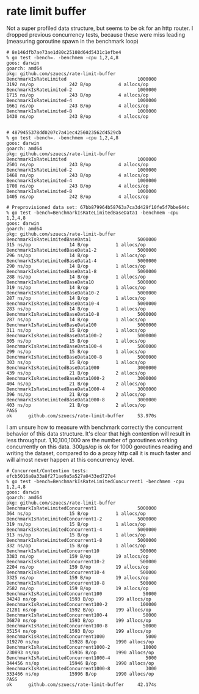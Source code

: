 # rate limit buffer

Not a super profiled data structure, but seems to be ok for an http
router. I dropped previous concurrency tests, because these were
miss leading (measuring goroutine spawn in the benchmark loop)

    # 8e146dfb7ae73ae1d80c25108d64d5431c1efbe4
    % go test -bench=. -benchmem -cpu 1,2,4,8
    goos: darwin
    goarch: amd64
    pkg: github.com/szuecs/rate-limit-buffer
    BenchmarkIsRateLimited                          1000000              3192 ns/op             242 B/op          4 allocs/op
    BenchmarkIsRateLimited-2                        1000000              1715 ns/op             243 B/op          4 allocs/op
    BenchmarkIsRateLimited-4                        1000000              1661 ns/op             243 B/op          4 allocs/op
    BenchmarkIsRateLimited-8                        1000000              1430 ns/op             243 B/op          4 allocs/op


    # 4879455378dd0207c7a41ec4256023562d4529cb
    % go test -bench=. -benchmem -cpu 1,2,4,8
    goos: darwin
    goarch: amd64
    pkg: github.com/szuecs/rate-limit-buffer
    BenchmarkIsRateLimited                          1000000              2501 ns/op             243 B/op          4 allocs/op
    BenchmarkIsRateLimited-2                        1000000              1468 ns/op             243 B/op          4 allocs/op
    BenchmarkIsRateLimited-4                        1000000              1708 ns/op             243 B/op          4 allocs/op
    BenchmarkIsRateLimited-8                        1000000              1405 ns/op             242 B/op          4 allocs/op

    # Preprovisioned data set: 67bb879964b58763a7ca3d429f10fe5f7bbe644c
    % go test -bench=BenchmarkIsRateLimitedBaseData1 -benchmem -cpu 1,2,4,8
    goos: darwin
    goarch: amd64
    pkg: github.com/szuecs/rate-limit-buffer
    BenchmarkIsRateLimitedBaseData1                 5000000               315 ns/op              14 B/op          1 allocs/op
    BenchmarkIsRateLimitedBaseData1-2               5000000               296 ns/op              14 B/op          1 allocs/op
    BenchmarkIsRateLimitedBaseData1-4               5000000               290 ns/op              14 B/op          1 allocs/op
    BenchmarkIsRateLimitedBaseData1-8               5000000               288 ns/op              14 B/op          1 allocs/op
    BenchmarkIsRateLimitedBaseData10                5000000               319 ns/op              14 B/op          1 allocs/op
    BenchmarkIsRateLimitedBaseData10-2              5000000               287 ns/op              14 B/op          1 allocs/op
    BenchmarkIsRateLimitedBaseData10-4              5000000               283 ns/op              14 B/op          1 allocs/op
    BenchmarkIsRateLimitedBaseData10-8              5000000               287 ns/op              14 B/op          1 allocs/op
    BenchmarkIsRateLimitedBaseData100               5000000               311 ns/op              15 B/op          1 allocs/op
    BenchmarkIsRateLimitedBaseData100-2             5000000               305 ns/op              15 B/op          1 allocs/op
    BenchmarkIsRateLimitedBaseData100-4             5000000               299 ns/op              15 B/op          1 allocs/op
    BenchmarkIsRateLimitedBaseData100-8             5000000               303 ns/op              15 B/op          1 allocs/op
    BenchmarkIsRateLimitedBaseData1000              3000000               439 ns/op              21 B/op          2 allocs/op
    BenchmarkIsRateLimitedBaseData1000-2            3000000               404 ns/op              21 B/op          2 allocs/op
    BenchmarkIsRateLimitedBaseData1000-4            3000000               396 ns/op              21 B/op          2 allocs/op
    BenchmarkIsRateLimitedBaseData1000-8            3000000               403 ns/op              21 B/op          2 allocs/op
    PASS
    ok      github.com/szuecs/rate-limit-buffer     53.970s

I am unsure how to measure with benchmark correctly the concurrent
behavior of this data structure. It's clear that high contention will
result in less throughput. 1,10,100,1000 are the number of goroutines
working concurrently on this data. 300µs/op is ok for 1000 goroutines
reading and writing the dataset, compared to do a proxy http call it
is much faster and will almost never happen at this concurrency level.

    # Concurrent/Contention tests: efcb5016a8a33a8f271ae9a5a527a0433ed727e4
    % go test -bench=BenchmarkIsRateLimitedConcurrent1 -benchmem -cpu 1,2,4,8
    goos: darwin
    goarch: amd64
    pkg: github.com/szuecs/rate-limit-buffer
    BenchmarkIsRateLimitedConcurrent1               5000000               364 ns/op              15 B/op          1 allocs/op
    BenchmarkIsRateLimitedConcurrent1-2             5000000               319 ns/op              15 B/op          1 allocs/op
    BenchmarkIsRateLimitedConcurrent1-4             5000000               313 ns/op              15 B/op          1 allocs/op
    BenchmarkIsRateLimitedConcurrent1-8             5000000               332 ns/op              15 B/op          1 allocs/op
    BenchmarkIsRateLimitedConcurrent10               500000              3383 ns/op             159 B/op         19 allocs/op
    BenchmarkIsRateLimitedConcurrent10-2             500000              2204 ns/op             159 B/op         19 allocs/op
    BenchmarkIsRateLimitedConcurrent10-4             500000              3325 ns/op             159 B/op         19 allocs/op
    BenchmarkIsRateLimitedConcurrent10-8             500000              2582 ns/op             159 B/op         19 allocs/op
    BenchmarkIsRateLimitedConcurrent100               50000             34248 ns/op            1593 B/op        199 allocs/op
    BenchmarkIsRateLimitedConcurrent100-2            100000             21281 ns/op            1592 B/op        199 allocs/op
    BenchmarkIsRateLimitedConcurrent100-4             50000             36870 ns/op            1593 B/op        199 allocs/op
    BenchmarkIsRateLimitedConcurrent100-8             50000             35154 ns/op            1593 B/op        199 allocs/op
    BenchmarkIsRateLimitedConcurrent1000               5000            319270 ns/op           15928 B/op       1990 allocs/op
    BenchmarkIsRateLimitedConcurrent1000-2            10000            230893 ns/op           15936 B/op       1990 allocs/op
    BenchmarkIsRateLimitedConcurrent1000-4             5000            344456 ns/op           15946 B/op       1990 allocs/op
    BenchmarkIsRateLimitedConcurrent1000-8             3000            333466 ns/op           15996 B/op       1990 allocs/op
    PASS
    ok      github.com/szuecs/rate-limit-buffer     42.174s
